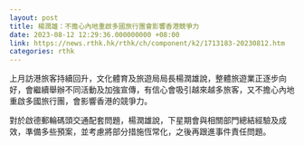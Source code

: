 ```yaml
---
layout: post
title: 楊潤雄：不擔心內地重啟多國旅行團會影響香港競爭力
date: 2023-08-12 12:29:36.000000000 +08:00
link: https://news.rthk.hk/rthk/ch/component/k2/1713183-20230812.htm
categories: rthk
---
```


上月訪港旅客持續回升，文化體育及旅遊局局長楊潤雄說，整體旅遊業正逐步向好，會繼續舉辦不同活動及加強宣傳，有信心會吸引越來越多旅客，又不擔心內地重啟多國旅行團，會影響香港的競爭力。

對於啟德郵輪碼頭交通配套問題，楊潤雄說，下星期會與相關部門總結經驗及成效，準備多些預案，並考慮將部分措施恆常化，之後再跟進事件責任問題。
